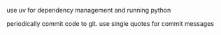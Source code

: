 use uv for dependency management and running python

periodically commit code to git. use single quotes for commit messages